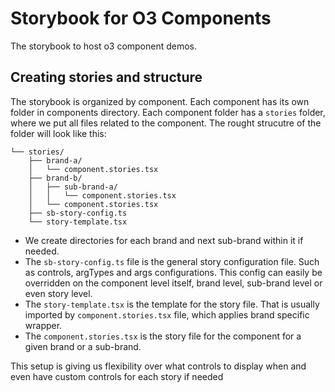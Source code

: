 # Storybook for O3 Components

The storybook to host o3 component demos.

## Creating stories and structure

The storybook is organized by component. Each component has its own folder in components directory. Each component folder has a `stories` folder, where we put all files related to the component. The rought strucutre of the folder will look like this:

```.
└── stories/
    ├── brand-a/
    │   └── component.stories.tsx
    ├── brand-b/
    │   ├── sub-brand-a/
    │   │   └── component.stories.tsx
    │   └── component.stories.tsx
    ├── sb-story-config.ts
    └── story-template.tsx
```

- We create directories for each brand and next sub-brand within it if needed.
- The `sb-story-config.ts` file is the general story configuration file. Such as controls, argTypes and args configurations. This config can easily be overridden on the component level itself, brand level, sub-brand level or even story level.
- The `story-template.tsx` is the template for the story file. That is usually imported by `component.stories.tsx` file, which applies brand specific wrapper.
- The `component.stories.tsx` is the story file for the component for a given brand or a sub-brand.

This setup is giving us flexibility over what controls to display when and even have custom controls for each story if needed
